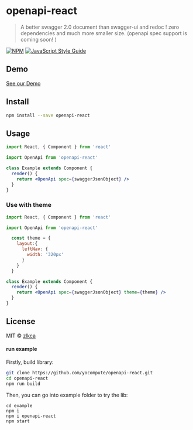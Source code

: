 # openapi-react

> A better swagger 2.0 document than swagger-ui and redoc ! zero dependencies and much more smaller size. (openapi spec support is coming soon! )

[![NPM](https://img.shields.io/npm/v/openapi-react.svg)](https://www.npmjs.com/package/openapi-react) [![JavaScript Style Guide](https://img.shields.io/badge/code_style-standard-brightgreen.svg)](https://standardjs.com)

## Demo
[See our Demo](https://doc.yocompute.com/)

## Install

```bash
npm install --save openapi-react
```


## Usage

```jsx
import React, { Component } from 'react'

import OpenApi from 'openapi-react'

class Example extends Component {
  render() {
    return <OpenApi spec={swaggerJsonObject} />
  }
}
```

### Use with theme

```jsx
import React, { Component } from 'react'

import OpenApi from 'openapi-react'

  const theme = {
    layout:{
      leftNav: {
        width: '320px'
      }
    }
  }

class Example extends Component {
  render() {
    return <OpenApi spec={swaggerJsonObject} theme={theme} />
  }
}
```


## License

MIT © [zlkca](https://github.com/zlkca)



#### run example

Firstly, build library:
```bash
git clone https://github.com/yocompute/openapi-react.git
cd openapi-react
npm run build
```

Then, you can go into example folder to try the lib:
```
cd example
npm i
npm i openapi-react
npm start
```